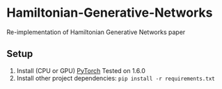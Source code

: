 # Hamiltonian-Generative-Networks
Re-implementation of Hamiltonian Generative Networks paper


## Setup

1. Install (CPU or GPU) [PyTorch](https://pytorch.org/) Tested on 1.6.0
2. Install other project dependencies:
`pip install -r requirements.txt`
